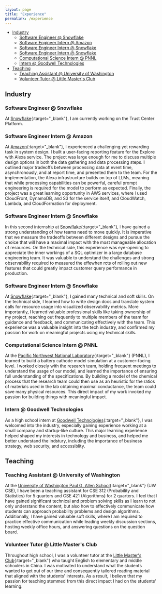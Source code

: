 ```yaml
---
layout: page
title: "Experience"
permalink: /experience
---
```


- [Industry](#industry)
  - [Software Engineer @ Snowflake](#software-engineer--snowflake)
  - [Software Engineer Intern @ Amazon](#software-engineer-intern--amazon)
  - [Software Engineer Intern @ Snowflake](#software-engineer-intern--snowflake)
  - [Software Engineer Intern @ Snowflake](#software-engineer-intern--snowflake-1)
  - [Computational Science Intern @ PNNL](#computational-science-intern--pnnl)
  - [Intern @ Goodwell Technologies](#intern--goodwell-technologies)
- [Teaching](#teaching)
  - [Teaching Assistant @ University of Washington](#teaching-assistant--university-of-washington)
  - [Volunteer Tutor @ Little Master's Club](#volunteer-tutor--little-masters-club)


## Industry

### Software Engineer @ Snowflake

At [Snowflake](https://www.snowflake.com/en/){:target="_blank"}, I am currently working on the Trust Center Platform.

### Software Engineer Intern @ Amazon

At [Amazon](https://www.aboutamazon.com/){:target="_blank"}, I experienced a challenging yet rewarding task in system design. I built a user-facing reporting feature for the Explore with Alexa service. The project was large enough for me to discuss multiple design options in both the data gathering and data processing steps. I outlined major tradeoffs between processing data at event time, asynchronously, and at report time, and presented them to the team. For the implementation, the Alexa infrastructure builds on top of LLMs, meaning that while processing capabilities can be powerful, careful prompt engineering is required for the model to perform as expected. Finally, the project was a great learning opportunity in AWS services, where I used CloudFront, DynamoDB, and S3 for the service itself, and CloudWatch, Lambda, and CloudFormation for deployment.

### Software Engineer Intern @ Snowflake

In this second internship at [Snowflake](https://www.snowflake.com/en/){:target="_blank"}, I have gained a strong understanding of how teams need to move quickly. It is imperative that we measure the tradeoffs between different designs and pursue the choice that will have a maximal impact with the most manageable allocation of resources. On the technical side, this experience was eye-opening to appreciate the inner workings of a SQL optimizer in a large database engineering team. It was valuable to understand the challenges and strong observability required to measured the effewhen rcts of rolling out new features that could greatly impact customer query performance in production.

### Software Engineer Intern @ Snowflake

At [Snowflake](https://www.snowflake.com/en/){:target="_blank"}, I gained many technical and soft skills. On the technical side, I learned how to write design docs and translate system calls for resource usage into visualized observability metrics. More importantly, I learned valuable professional skills like taking ownership of my project, reaching out frequently to multiple members of the team for guidance and feedback, and communicating effectively with the team. This experience was a valuable insight into the tech industry, and confirmed my passion for work on meaningful projects using my technical skills.

### Computational Science Intern @ PNNL

At the [Pacific Northwest National Laboratory](https://www.pnnl.gov/){:target="_blank"} (PNNL), I learned to build a battery cathode model simulation at a customer-facing level. I worked closely with the research team, holding frequent meetings to understand the usage of our model, and learned the importance of ensuring full understanding of the specifications. By building a model of the chemical process that the research team could then use as an heuristic for the ratios of materials used in the lab obtaining maximal conductance, the team could save many physical resources. This direct impact of my work invoked my passion for building things with meaningful impact.

### Intern @ Goodwell Technologies

As a high school intern at [Goodwell Technologies](https://www.goodwelltech.com/){:target="_blank"}, I was welcomed into the industry, especially gaining experience working at a small company and startup-like culture. This major learning experience helped shaped my interests in technology and business, and helped me better understand the indstury, including the importance of business strategy, web security, and accessiblity.

## Teaching

### Teaching Assistant @ University of Washington

At the [University of Washington Paul G. Allen School](https://www.cs.washington.edu/){:target="_blank"} (UW CSE), I have been a teaching assistant for CSE 312 (Probability and Statistics) for 5 quarters and CSE 421 (Algorithms) for 2 quarters. I feel that I have gained significant technical and problem solving skills as I learn to not only understand the content, but also how to effectively communicate how students can approach probability problems and design algorithms. Additionally, I have gained valuable soft skills, where I am required to practice effective communication while leading weekly discussion sections, hosting weekly office hours, and answering questions on the question board. 

### Volunteer Tutor @ Little Master's Club

Throughout high school, I was a volunteer tutor at the [Little Master's Club](https://littlemastersclub.org/){:target="_blank"} who taught English to elementary and middle schoolers in China. I was motivated to understand what the students wanted to get out of our time and consequently tailored reading material that aligned with the students' interests. As a result, I believe that my passion for teaching stemmed from this direct impact I had on the students' learning. 
